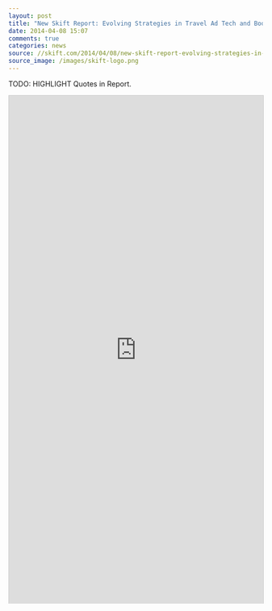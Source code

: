 ```yaml
---
layout: post
title: "New Skift Report: Evolving Strategies in Travel Ad Tech and Bookings"
date: 2014-04-08 15:07
comments: true
categories: news
source: //skift.com/2014/04/08/new-skift-report-evolving-strategies-in-travel-ad-tech-and-bookings/
source_image: /images/skift-logo.png
---
```




TODO: HIGHLIGHT Quotes in Report. 







<iframe style="border-style: solid; border-color: rgb(204, 204, 204); border-width: 1px 1px 0px; margin-bottom: 5px; max-width: 100%; width: 944.015625px; height: 1007.4196595149253px;" src="http://www.slideshare.net/slideshow/embed_code/33253550?rel=0" height="715" width="670" allowfullscreen="" frameborder="0" marginwidth="0" marginheight="0" scrolling="no"></iframe>